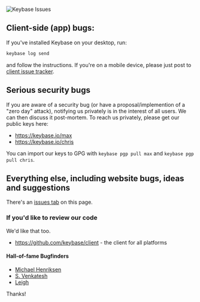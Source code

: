 ![Keybase Issues](img/robot.jpg "Keybase Issues")

## Client-side (app) bugs:

If you've installed Keybase on your desktop, run:

```bash
keybase log send
```

and follow the instructions. If you're on a mobile device, please just post to [client issue tracker](https://github.com/keybase/client/issues).

## Serious security bugs

If you are aware of a security bug (or have a proposal/implemention of a "zero day" attack), notifying us privately is in the interest of all users. We can then discuss it post-mortem. To reach us privately, please get our public keys here:

  - https://keybase.io/max
  - https://keybase.io/chris
  
You can import our keys to GPG with `keybase pgp pull max` and `keybase pgp pull chris`.

## Everything else, including website bugs, ideas and suggestions

There's an [issues tab](https://github.com/keybase/keybase-issues/issues) on this page.

### If you'd like to review our code

We'd like that too.

  * https://github.com/keybase/client - the client for all platforms

#### Hall-of-fame Bugfinders

  * [Michael Henriksen](https://twitter.com/michenriksen)
  * [S. Venkatesh](https://twitter.com/pranavvenkats)
  * [Leigh](https://keybase.io/lt)


Thanks!
